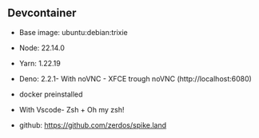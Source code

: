 ## Devcontainer

- Base image: ubuntu:debian:trixie
- Node: 22.14.0
- Yarn: 1.22.19
- Deno: 2.2.1- With noVNC - XFCE trough noVNC (http://localhost:6080)
- docker preinstalled
- With Vscode- Zsh + Oh my zsh!

- github: https://github.com/zerdos/spike.land

